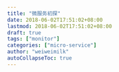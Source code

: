 ```yaml
---
title: "微服务初探"
date: 2018-06-02T17:51:02+08:00
lastmod: 2018-06-02T17:51:02+08:00
draft: true
tags: ["monitor"]
categories: ["micro-service"]
author: "weiweimilk"
autoCollapseToc: true
---
```


